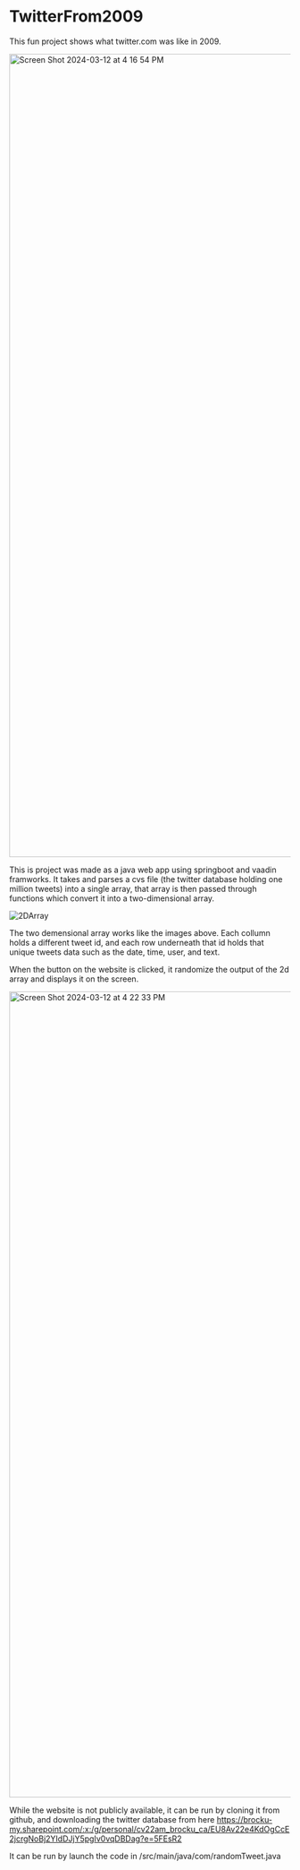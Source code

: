# TwitterFrom2009
 
This fun project shows what twitter.com was like in 2009.

<img width="1435" alt="Screen Shot 2024-03-12 at 4 16 54 PM" src="https://github.com/cv22am/TwitterFrom2009/assets/144548718/0e3d6ea9-5e26-4444-b56d-80405fc7eabc">

This is project was made as a java web app using springboot and vaadin framworks. 
It takes and parses a cvs file (the twitter database holding one million tweets) into a single array, that array is then passed through functions which convert it into a two-dimensional array.

![2DArray](https://github.com/cv22am/TwitterFrom2009/assets/144548718/f9f7b6b8-2ed0-4ef1-9e76-a5add351bff7)


The two demensional array works like the images above. Each collumn holds a different tweet id, and each row underneath that id holds that unique tweets data such as the date, time, user, and text. 

When the button on the website is clicked, it randomize the output of the 2d array and displays it on the screen. 

<img width="1440" alt="Screen Shot 2024-03-12 at 4 22 33 PM" src="https://github.com/cv22am/TwitterFrom2009/assets/144548718/96268ac8-0b56-4fee-9b18-348de2811870">


While the website is not publicly available, it can be run by cloning it from github, and downloading the twitter database from here 
https://brocku-my.sharepoint.com/:x:/g/personal/cv22am_brocku_ca/EU8Av22e4KdOgCcE2jcrgNoBj2YIdDJjY5pgIv0vqDBDag?e=5FEsR2

It can be run by launch the code in /src/main/java/com/randomTweet.java

